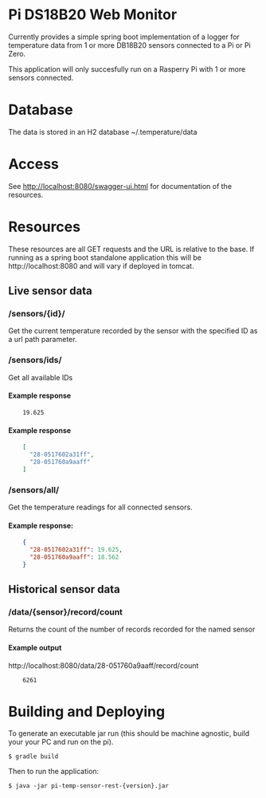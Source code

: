 # Pi DS18B20 Web Monitor

Currently provides a simple spring boot implementation of a logger for temperature data from 1 or more
DB18B20 sensors connected to a Pi or Pi Zero. 

This application will only succesfully run on a Rasperry Pi with 1 or more sensors connected.

# Database

The data is stored in an H2 database ~/.temperature/data

# Access

See [http://localhost:8080/swagger-ui.html](http://localhost:8080/swagger-ui.html) for documentation of the 
resources.

# Resources

These resources are all GET requests and the URL is relative to the base. If running as a spring boot standalone application this will
be http://localhost:8080 and will vary if deployed in tomcat.


## Live sensor data

### /sensors/{id}/

Get the current temperature recorded by the sensor with the specified ID as a url path parameter.

### /sensors/ids/

Get all available IDs

#### Example response
```
	19.625
```

#### Example response

```json
	[
	  "28-0517602a31ff",
	  "28-051760a9aaff"
	]
```

### /sensors/all/

Get the temperature readings for all connected sensors.

#### Example response:

```json
	{
	  "28-0517602a31ff": 19.625,
	  "28-051760a9aaff": 18.562
	}
```

## Historical sensor data

### /data/{sensor}/record/count

Returns the count of the number of records recorded for the named sensor

#### Example output
http://localhost:8080/data/28-051760a9aaff/record/count

```
	6261
```


# Building and Deploying

To generate an executable jar run (this should be machine agnostic, build your your PC and run on the pi).

```shell
$ gradle build
```

Then to run the application:

```shell
$ java -jar pi-temp-sensor-rest-{version}.jar
```

